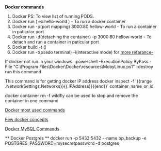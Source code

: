 **Docker commands**

1. Docker PS: To view list of running PODS.
2. Docker run <application-name> ( ex:hello-world ) - To run a docker container
3. Docker run -p(port mapping) 3000:80 hellow-world - To run a container in paticular port
4. Docker run -d(detaching the container) -p 3000:80 hellow-world - To detach and run a container in paticular port
5. Docker build -t <file Name>() <docker file directory>
6. Docker run -t(psedo terminal) -i(interactive mode) <file name> for [more refarance-](https://gist.github.com/v0lkan/c413cf9477b607db1ea1117c9de853df)

If docker not run in your windows ::powershell -ExecutionPolicy ByPass -File "C:\Program Files\Docker\Docker\resources\MobyLinux.ps1" -destroy
run this command

This command is for getting docker IP address
docker inspect -f '{{range .NetworkSettings.Networks}}{{.IPAddress}}{{end}}' container_name_or_id

docker container rm -f wildfly can be used to stop and remove the container in one command

[Docker most used commands](https://github.com/docker/labs/blob/master/developer-tools/java/chapters/ch04-run-container.adoc#stop-container)

[Few docker concepts](https://stackoverflow.com/questions/42545431/when-to-use-docker-compose-and-when-to-use-docker-swarm)


[Docker MySQL Commands](https://hub.docker.com/r/mysql/mysql-server/)


** Docker Postgres **
docker run -p 5432:5432 --name bp_backup -e POSTGRES_PASSWORD=mysecretpassword -d postgres
